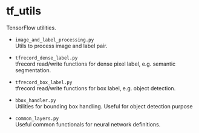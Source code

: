 # tf_utils
TensorFlow utilities.

* `image_and_label_processing.py`  
Utils to process image and label pair.  

* `tfrecord_dense_label.py`  
tfrecord read/write functions for dense pixel label, e.g. semantic segmentation.

* `tfrecord_box_label.py`  
tfrecord read/write functions for box label, e.g. object detection.

* `bbox_handler.py`  
Utilities for bounding box handling.
Useful for object detection purpose

* `common_layers.py`  
Useful common functionals for neural network definitions.
